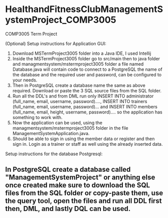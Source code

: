 # HealthandFitnessClubManagementSystemProject_COMP3005

COMP3005 Term Project

(Optional) Setup instructions for Application GUI:
1) Download MSTermProject3005 folder into a Java IDE, I used Intellij
2) Inside the MSTermProject3005 folder go to src/main then to java folder and managmentsystem/mstermproject3005 folder a file named Database.java will contain code to connect to a PostgreSQL the name of the database and the required user and password, can be configured to your needs.
3) Then in PostgreSQL create a database name the same as above required. Download or paste the 3 SQL source files from the SQL folder.
4) Run all the DDL's and from DML run only INSERT INTO administrator (full_name, email, username, password)...., INSERT INTO trainers (full_name, email, username, password)... and INSERT INTO members (full_name, email, height, username, password).... so the application has something to work with.
5) Now the application can be used, using the managmentsystem/mstermproject3005 folder in the file ManagementSystemApplication.java.
6) Should be able to sign in using the member data or register and then sign in. Login as a trainer or staff as well using the already inserted data.

Setup instructions for the database Postgresql:

In PostgreSQL create a database called "ManagementSystemProject" or anything else once created make sure to download the SQL files from the SQL folder or copy-paste them, use the query tool, open the files and run all DDL first then, DML, and lastly DQL can be used.
----------------
